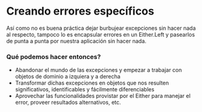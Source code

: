 # Creando errores específicos

Así como no es buena práctica dejar burbujear excepciones sin hacer nada al respecto, tampoco lo es encapsular errores en un Either.Left y pasearlos de punta a punta por nuestra aplicación sin hacer nada.

### Qué podemos hacer entonces?

- Abandonar el mundo de las excepciones y empezar a trabajar con objetos de dominio a izquiera y a derecha
- Transformar dichas excepciones en objetos que nos resulten significativos, identificables y fácilmente diferenciables
- Aprovechar las funcionalidades provistar por el Either para manejar el error, proveer resultados alternativos, etc.
